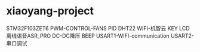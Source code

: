 # xiaoyang-project



STM32F103ZET6
PWM-CONTROL-FANS
PID
DHT22
WIFI-机智云
KEY
LCD
离线语音ASR_PRO
DC-DC降压
BEEP
USART1-WIFI-communication
USART2-串口调试